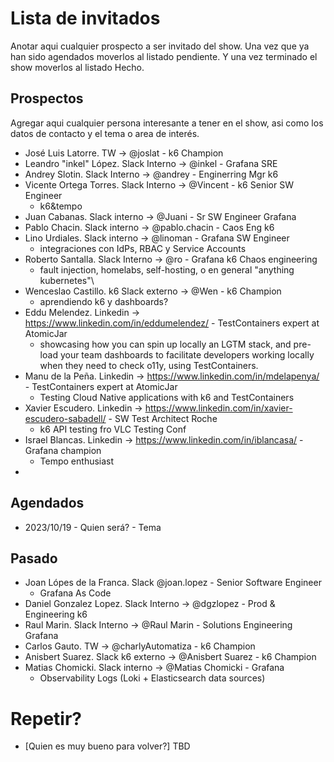 # Lista de invitados
Anotar aqui cualquier prospecto a ser invitado del show. Una vez que ya han sido agendados moverlos al listado pendiente. Y una vez terminado el show moverlos al listado Hecho.
## Prospectos
Agregar aqui cualquier persona interesante a tener en el show, asi como los datos de contacto y el tema o area de interés.
- José Luis Latorre. TW -> @joslat - k6 Champion
- Leandro "inkel" López. Slack Interno -> @inkel - Grafana SRE
- Andrey Slotin. Slack Interno -> @andrey - Enginerring Mgr k6
- Vicente Ortega Torres. Slack Interno -> @Vincent - k6 Senior SW Engineer
  - k6&tempo
- Juan Cabanas. Slack interno -> @Juani - Sr SW Engineer Grafana
- Pablo Chacin. Slack interno -> @pablo.chacin - Caos Eng k6
- Lino Urdiales. Slack interno -> @linoman - Grafana SW Engineer
  - integraciones con IdPs, RBAC y Service Accounts
- Roberto Santalla. Slack Interno -> @ro - Grafana k6 Chaos engineering
  - fault injection, homelabs, self-hosting, o en general "anything kubernetes"\
- Wenceslao Castillo. k6 Slack externo -> @Wen - k6 Champion
  - aprendiendo k6 y dashboards?
- Eddu Melendez. Linkedin -> https://www.linkedin.com/in/eddumelendez/ - TestContainers expert at AtomicJar
  - showcasing how you can spin up locally an LGTM stack, and pre-load your team dashboards to facilitate developers working locally when they need to check o11y, using TestContainers.
- Manu de la Peña. Linkedin -> https://www.linkedin.com/in/mdelapenya/ - TestContainers expert at AtomicJar
  - Testing Cloud Native applications with k6 and TestContainers
- Xavier Escudero. Linkedin -> https://www.linkedin.com/in/xavier-escudero-sabadell/ - SW Test Architect Roche
  - k6 API testing fro VLC Testing Conf
- Israel Blancas. Linkedin -> https://www.linkedin.com/in/iblancasa/ - Grafana champion
  - Tempo enthusiast
- 

## Agendados
- 2023/10/19 - Quien será? - Tema

## Pasado
- Joan Lópes de la Franca. Slack @joan.lopez - Senior Software Engineer
  - Grafana As Code
- Daniel Gonzalez Lopez. Slack Interno -> @dgzlopez - Prod & Engineering k6
- Raul Marin. Slack Interno -> @Raul Marin - Solutions Engineering Grafana
- Carlos Gauto. TW -> @charlyAutomatiza - k6 Champion
- Anisbert Suarez. Slack k6 externo -> @Anisbert Suarez - k6 Champion
- Matias Chomicki. Slack interno -> @Matias Chomicki - Grafana
  - Observability Logs (Loki + Elasticsearch data sources)

# Repetir?
- [Quien es muy bueno para volver?] TBD
